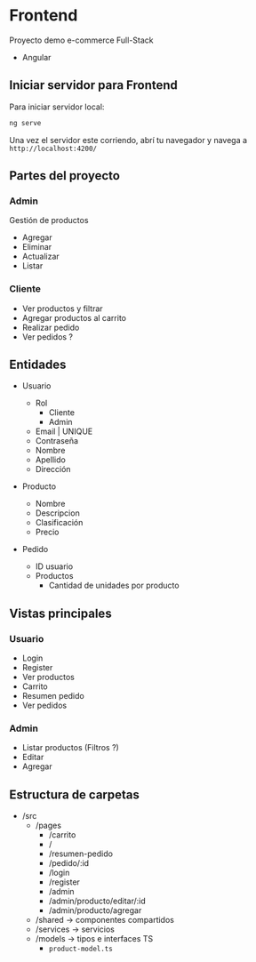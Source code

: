 # Frontend

Proyecto demo e-commerce Full-Stack 
- Angular

## Iniciar servidor para Frontend

Para iniciar servidor local:

```bash
ng serve
```

Una vez el servidor este corriendo, abrí tu navegador y navega a `http://localhost:4200/`

## Partes del proyecto

### Admin

Gestión de productos
- Agregar
- Eliminar
- Actualizar
- Listar

### Cliente

- Ver productos y filtrar
- Agregar productos al carrito
- Realizar pedido
- Ver pedidos ?

## Entidades

- Usuario
  - Rol
    - Cliente
    - Admin
  - Email | UNIQUE
  - Contraseña
  - Nombre
  - Apellido
  - Dirección

- Producto
  - Nombre
  - Descripcion
  - Clasificación
  - Precio
  
- Pedido
  - ID usuario
  - Productos
    - Cantidad de unidades por producto
  
## Vistas principales

### Usuario

- Login
- Register
- Ver productos
- Carrito
- Resumen pedido
- Ver pedidos

### Admin
- Listar productos (Filtros ?)
- Editar
- Agregar

## Estructura de carpetas

- /src
  - /pages
    - /carrito
    - / 
    - /resumen-pedido
    - /pedido/:id
    - /login
    - /register
    - /admin
    - /admin/producto/editar/:id
    - /admin/producto/agregar
  - /shared -> componentes compartidos
  - /services -> servicios
  - /models -> tipos e interfaces TS
    - `product-model.ts`
